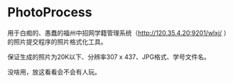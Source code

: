 PhotoProcess
=======
用于白痴的、愚蠢的福州中招网学籍管理系统（http://120.35.4.20:9201/wlxj/ ）的照片提交程序的照片格式化工具。

保证生成的照片为20K以下、分辨率307 x 437、JPG格式、学号文件名。

没啥用，放这看看会不会有人玩。
